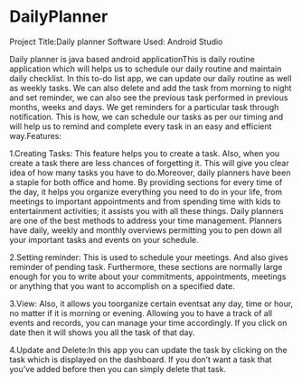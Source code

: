 # DailyPlanner

Project Title:Daily planner
Software Used: Android Studio

Daily planner is java based android applicationThis is daily routine application which will helps us to schedule our daily routine and maintain daily checklist. 
In this to-do list app, we can update our daily routine as well as weekly tasks. We can also delete and add the task from morning to night and set reminder, 
we can also see the previous task performed in previous months, weeks and days. We get reminders for a particular task through notification. 
This is how, we can schedule our tasks as per our timing and will help us to remind and complete every task in an easy and efficient way.Features:

1.Creating Tasks:  This feature helps you to create a task. Also, when you create a task there are less chances of forgetting it. 
This will give you clear idea of how many tasks you have to do.Moreover, daily planners have been a staple for both office and home. 
By providing sections for every time of the day, it helps you organize everything you need to do in your life, from meetings to important 
appointments and from spending time with kids to entertainment activities; it assists you with all these things.
Daily planners are one of the best methods to address your time management. Planners have daily, weekly and monthly overviews permitting 
you to pen down all your important tasks and events on your schedule.

2.Setting reminder: This is used to schedule your meetings. And also gives reminder of pending task. Furthermore, these sections are normally large 
enough for you to write about your commitments, appointments, meetings or anything that you want to accomplish on a specified date.

3.View: Also, it allows you toorganize certain eventsat any day, time or hour, no matter if it is morning or evening. 
Allowing you to have a track of all events and records, you can manage your time accordingly.
If you click on date then it will shows you all the task of that day.

4.Update and Delete:In this app you can update the task by clicking on the task which is displayed on the dashboard. 
If you don’t want a task that you’ve added before then you can simply delete that task.
